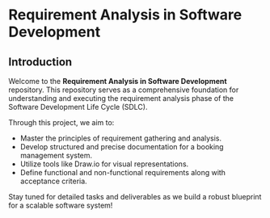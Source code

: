 # Requirement Analysis in Software Development

## Introduction

Welcome to the **Requirement Analysis in Software Development** repository. This repository serves as a comprehensive foundation for understanding and executing the requirement analysis phase of the Software Development Life Cycle (SDLC). 

Through this project, we aim to:
- Master the principles of requirement gathering and analysis.
- Develop structured and precise documentation for a booking management system.
- Utilize tools like Draw.io for visual representations.
- Define functional and non-functional requirements along with acceptance criteria.

Stay tuned for detailed tasks and deliverables as we build a robust blueprint for a scalable software system!
